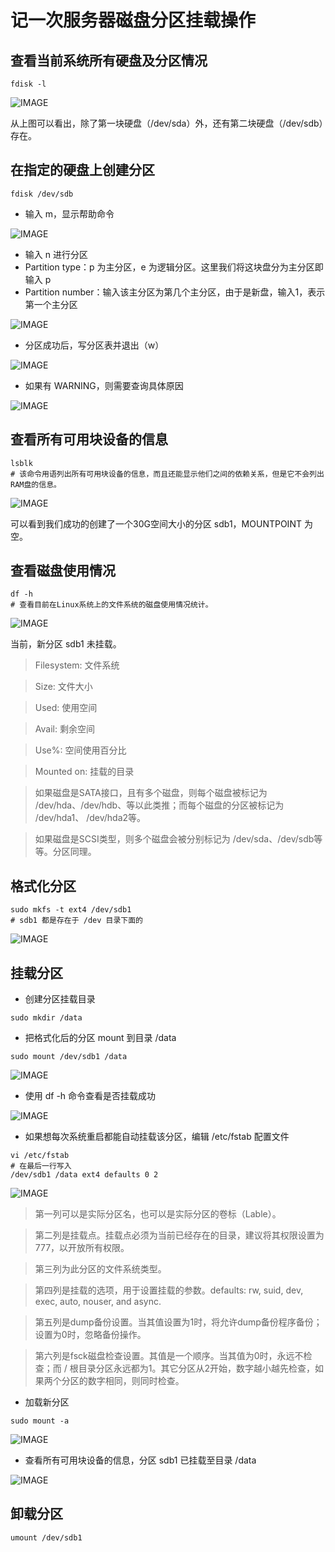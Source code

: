 # 记一次服务器磁盘分区挂载操作

## 查看当前系统所有硬盘及分区情况

```shell
fdisk -l
```

![IMAGE](F42CA019C07941BE444B3422918C7265.jpg ':size=687x553')

从上图可以看出，除了第一块硬盘（/dev/sda）外，还有第二块硬盘（/dev/sdb）存在。

## 在指定的硬盘上创建分区

```shell
fdisk /dev/sdb
```
- 输入 m，显示帮助命令

![IMAGE](9D4088309962F108CABA7301B47A3271.jpg ':size=602x572')

- 输入 n 进行分区
- Partition type：p 为主分区，e 为逻辑分区。这里我们将这块盘分为主分区即输入 p
- Partition number：输入该主分区为第几个主分区，由于是新盘，输入1，表示第一个主分区

![IMAGE](8069E799AF82ED2C90FE691ACF6A56B6.jpg ':size=672x351')

- 分区成功后，写分区表并退出（w）

![IMAGE](CE6462C090F6356ECF77CD49EA09CBCB.jpg ':size=543x125')

- 如果有 WARNING，则需要查询具体原因

![IMAGE](4B69E8FBCC03A8E41BDAED81E0C8637A.jpg ':size=668x160')

## 查看所有可用块设备的信息

```shell
lsblk
# 该命令用语列出所有可用块设备的信息，而且还能显示他们之间的依赖关系，但是它不会列出RAM盘的信息。
```

![IMAGE](E8D071D2A5CC15187BF9270AC2684E55.jpg ':size=560x212')

可以看到我们成功的创建了一个30G空间大小的分区 sdb1，MOUNTPOINT 为空。

## 查看磁盘使用情况

```shell
df -h
# 查看目前在Linux系统上的文件系统的磁盘使用情况统计。
```

![IMAGE](9AD0FBF1EA8F2B4570236359EC335C1D.jpg ':size=630x327')

当前，新分区 sdb1 未挂载。

> Filesystem: 文件系统

> Size: 文件大小

> Used: 使用空间

> Avail: 剩余空间

> Use%: 空间使用百分比

> Mounted on: 挂载的目录

> 如果磁盘是SATA接口，且有多个磁盘，则每个磁盘被标记为 /dev/hda、/dev/hdb、等以此类推；而每个磁盘的分区被标记为 /dev/hda1、 /dev/hda2等。

> 如果磁盘是SCSI类型，则多个磁盘会被分别标记为 /dev/sda、/dev/sdb等等。分区同理。

## 格式化分区

```
sudo mkfs -t ext4 /dev/sdb1  
# sdb1 都是存在于 /dev 目录下面的
```

![IMAGE](50B7357E59886DF59A267EB8AE29A3FE.jpg ':size=702x430')

## 挂载分区

- 创建分区挂载目录

```
sudo mkdir /data
```

- 把格式化后的分区 mount 到目录 /data

```
sudo mount /dev/sdb1 /data
```

![IMAGE](12285E3EA391A95B2ED0C76FD8D5D502.jpg ':size=398x44')

- 使用 df -h 命令查看是否挂载成功

![IMAGE](23AD4BFF7D2E868DF59996FA6F25E2EF.jpg ':size=570x192')

- 如果想每次系统重启都能自动挂载该分区，编辑 /etc/fstab 配置文件

```shell
vi /etc/fstab
# 在最后一行写入
/dev/sdb1 /data ext4 defaults 0 2 
```

![IMAGE](ECE714BDFC94DAE280305CC58EAE0622.jpg ':size=716x212')

> 第一列可以是实际分区名，也可以是实际分区的卷标（Lable）。 

> 第二列是挂载点。挂载点必须为当前已经存在的目录，建议将其权限设置为777，以开放所有权限。

> 第三列为此分区的文件系统类型。

> 第四列是挂载的选项，用于设置挂载的参数。defaults: rw, suid, dev, exec, auto, nouser, and async. 

> 第五列是dump备份设置。当其值设置为1时，将允许dump备份程序备份；设置为0时，忽略备份操作。

> 第六列是fsck磁盘检查设置。其值是一个顺序。当其值为0时，永远不检查；而 / 根目录分区永远都为1。其它分区从2开始，数字越小越先检查，如果两个分区的数字相同，则同时检查。

- 加载新分区

```shell
sudo mount -a
```

![IMAGE](983324B90843C97CA214B6FD22F24E23.jpg ':size=304x49')

- 查看所有可用块设备的信息，分区 sdb1 已挂载至目录 /data

![IMAGE](FAA680A381F8A0D8C9DD4B353D2BE1EA.jpg ':size=564x213')

## 卸载分区

```shell
umount /dev/sdb1
```